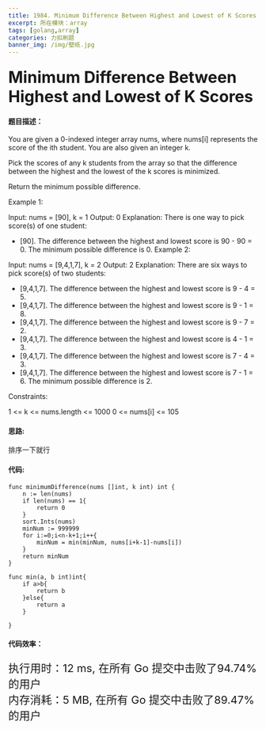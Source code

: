 ```yaml
---
title: 1984. Minimum Difference Between Highest and Lowest of K Scores
excerpt: 所在模块：array
tags: [golang,array]
categories: 力扣刷题
banner_img: /img/壁纸.jpg
---
```


### <font size=6px>Minimum Difference Between Highest and Lowest of K Scores</font>

#### 题目描述：

You are given a 0-indexed integer array nums, where nums[i] represents the score of the ith student. You are also given an integer k.

Pick the scores of any k students from the array so that the difference between the highest and the lowest of the k scores is minimized.

Return the minimum possible difference.

 

Example 1:

Input: nums = [90], k = 1
Output: 0
Explanation: There is one way to pick score(s) of one student:
- [90]. The difference between the highest and lowest score is 90 - 90 = 0.
The minimum possible difference is 0.
Example 2:

Input: nums = [9,4,1,7], k = 2
Output: 2
Explanation: There are six ways to pick score(s) of two students:
- [9,4,1,7]. The difference between the highest and lowest score is 9 - 4 = 5.
- [9,4,1,7]. The difference between the highest and lowest score is 9 - 1 = 8.
- [9,4,1,7]. The difference between the highest and lowest score is 9 - 7 = 2.
- [9,4,1,7]. The difference between the highest and lowest score is 4 - 1 = 3.
- [9,4,1,7]. The difference between the highest and lowest score is 7 - 4 = 3.
- [9,4,1,7]. The difference between the highest and lowest score is 7 - 1 = 6.
The minimum possible difference is 2.


Constraints:

1 <= k <= nums.length <= 1000
0 <= nums[i] <= 105

#### 思路:

排序一下就行

#### 代码:

```golang
func minimumDifference(nums []int, k int) int {
    n := len(nums)
    if len(nums) == 1{
        return 0
    }
    sort.Ints(nums)
    minNum := 999999
    for i:=0;i<n-k+1;i++{
        minNum = min(minNum, nums[i+k-1]-nums[i])
    }
    return minNum
}

func min(a, b int)int{
    if a>b{
        return b 
    }else{
        return a
    }

}
```

#### 代码效率：

<p class="note note-primary"; style="font-size:22px">
   执行用时：12 ms, 在所有 Go 提交中击败了94.74%的用户<br>
   内存消耗：5 MB, 在所有 Go 提交中击败了89.47%的用户
</p>



